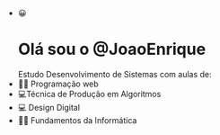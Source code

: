 

- 😀 <h1>Olá sou o @JoaoEnrique</h1>
Estudo Desenvolvimento de Sistemas com aulas de:
- 👨‍💻 Programação web
- 💻Técnica de Produção em Algoritmos
- 💻 Design Digital
- 👨‍💻 Fundamentos da Informática

<!---
JoaoEnrique/JoaoEnrique is a ✨ special ✨ repository because its `README.md` (this file) appears on your GitHub profile.
You can click the Preview link to take a look at your changes.
--->
